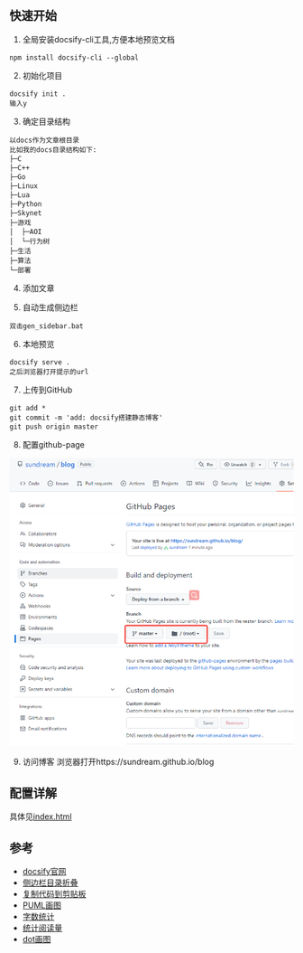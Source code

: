 <!-- date=2023-02-03 -->
<span id="busuanzi_container_page_pv" style='display:none'>
    本文阅读量: <span id="busuanzi_value_page_pv"></span> 次
</span>
<br>

## 快速开始
1. 全局安装docsify-cli工具,方便本地预览文档
```shell
npm install docsify-cli --global
```

2. 初始化项目
```shell
docsify init .
输入y
```

3. 确定目录结构
```
以docs作为文章根目录
比如我的docs目录结构如下:
├─C
├─C++
├─Go
├─Linux
├─Lua
├─Python
├─Skynet
├─游戏
│  ├─AOI
│  └─行为树
├─生活
├─算法
└─部署
```

4. 添加文章

5. 自动生成侧边栏
```shell
双击gen_sidebar.bat
```

6. 本地预览
```shell
docsify serve .
之后浏览器打开提示的url
```

7. 上传到GitHub
```shell
git add *
git commit -m 'add: docsify搭建静态博客'
git push origin master
```

8. 配置github-page

![deploy_github_page](../../images/deploy_github_page.png)

9. 访问博客
浏览器打开https://sundream.github.io/blog

## 配置详解
具体见[index.html](https://raw.githubusercontent.com/sundream/blog/master/index.html)

## 参考
- [docsify官网](https://docsify.js.org/#/)
- [侧边栏目录折叠](https://github.com/iPeng6/docsify-sidebar-collapse)
- [复制代码到剪贴板](https://github.com/jperasmus/docsify-copy-code)
- [PUML画图](https://github.com/indieatom/docsify-puml)
- [字数统计](https://github.com/827652549/docsify-count)
- [统计阅读量](https://github.com/JoeyBling/busuanzi.pure.js)
- [dot画图](https://github.com/mdaines/viz.js/releases)